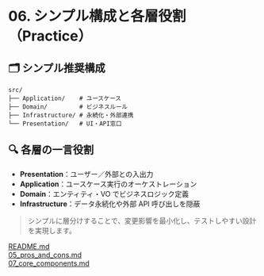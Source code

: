 # 06. シンプル構成と各層役割（Practice）


## 🗂️ シンプル推奨構成
```
src/
├── Application/    # ユースケース
├── Domain/         # ビジネスルール
├── Infrastructure/ # 永続化・外部連携
└── Presentation/   # UI・API窓口

```


## 🔍 各層の一言役割

- **Presentation**：ユーザー／外部との入出力
- **Application**：ユースケース実行のオーケストレーション
- **Domain**：エンティティ・VO でビジネスロジック定義
- **Infrastructure**：データ永続化や外部 API 呼び出しを隠蔽



> シンプルに層分けすることで、変更影響を最小化し、テストしやすい設計を実現します。

[README.md](../README.md)<br>
[05_pros_and_cons.md](./05_pros_and_cons.md)<br>
[07_core_components.md](./07_core_components.md)<br>
